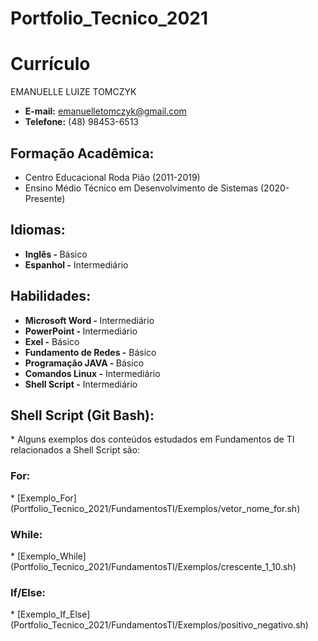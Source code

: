 # Portfolio_Tecnico_2021

<h1> Currículo </h1>
EMANUELLE LUIZE TOMCZYK 

* <b> E-mail:</b> emanuelletomczyk@gmail.com
* <b>Telefone:</b> (48) 98453-6513

<h2> Formação Acadêmica: </h2>

* Centro Educacional Roda Pião (2011-2019)
* Ensino Médio Técnico em Desenvolvimento de Sistemas (2020-Presente)

<h2> Idiomas:</h2>

* <b> Inglês - </b> Básico
* <b> Espanhol -</b> Intermediário

<h2> Habilidades:</h2>

* <b> Microsoft Word - </b> Intermediário 
* <b> PowerPoint - </b> Intermediário
* <b> Exel -</b> Básico
* <b> Fundamento de Redes -</b> Básico 
* <b> Programação JAVA - </b> Básico
* <b> Comandos Linux -</b> Intermediário
* <b> Shell Script -</b> Intermediário

<h2> Shell Script (Git Bash): </h2> 
* Alguns exemplos dos conteúdos estudados em Fundamentos de TI relacionados a Shell Script são: 
<h3> For: </h3>
* [Exemplo_For] (Portfolio_Tecnico_2021/FundamentosTI/Exemplos/vetor_nome_for.sh)

<h3> While: </h3>
* [Exemplo_While] (Portfolio_Tecnico_2021/FundamentosTI/Exemplos/crescente_1_10.sh)

<h3> If/Else: </h3>
* [Exemplo_If_Else] (Portfolio_Tecnico_2021/FundamentosTI/Exemplos/positivo_negativo.sh)
